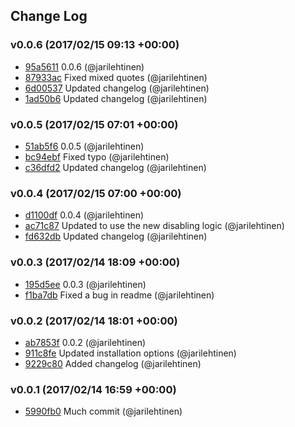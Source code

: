 ## Change Log

### v0.0.6 (2017/02/15 09:13 +00:00)
- [95a5611](https://github.com/fireantjs/fireant/commit/95a5611fce7f932c0106784ca8df0a82dbe2eb03) 0.0.6 (@jarilehtinen)
- [87933ac](https://github.com/fireantjs/fireant/commit/87933aca61151211e148f8a4b45e7c783701c214) Fixed mixed quotes (@jarilehtinen)
- [6d00537](https://github.com/fireantjs/fireant/commit/6d0053725fe74d87b0120b8abdad73c74981089d) Updated changelog (@jarilehtinen)
- [1ad50b6](https://github.com/fireantjs/fireant/commit/1ad50b6466984252eefeb30c9e1a6cbb737804db) Updated changelog (@jarilehtinen)

### v0.0.5 (2017/02/15 07:01 +00:00)
- [51ab5f6](https://github.com/fireantjs/fireant/commit/51ab5f6f05c4dfb97151106d47e0aa37d508f2c7) 0.0.5 (@jarilehtinen)
- [bc94ebf](https://github.com/fireantjs/fireant/commit/bc94ebf1426db86f23cd2cff68bdf130c5242ba8) Fixed typo (@jarilehtinen)
- [c36dfd2](https://github.com/fireantjs/fireant/commit/c36dfd28a63648b7f14e4e051d5e26cfd6ecf8bc) Updated changelog (@jarilehtinen)

### v0.0.4 (2017/02/15 07:00 +00:00)
- [d1100df](https://github.com/fireantjs/fireant/commit/d1100df7d323e0e0bf66fb88a22af2986d1fc71e) 0.0.4 (@jarilehtinen)
- [ac71c87](https://github.com/fireantjs/fireant/commit/ac71c87f2cd993c23b021d10c0eed931e82d1964) Updated to use the new disabling logic (@jarilehtinen)
- [fd632db](https://github.com/fireantjs/fireant/commit/fd632dbbe1b9dddaa986d96d7737d1f4059b2366) Updated changelog (@jarilehtinen)

### v0.0.3 (2017/02/14 18:09 +00:00)
- [195d5ee](https://github.com/fireantjs/fireant/commit/195d5ee34c17cadc12a6a0bf2d0780a31e06b1ef) 0.0.3 (@jarilehtinen)
- [f1ba7db](https://github.com/fireantjs/fireant/commit/f1ba7dbfaadb1857475be1ffdf0c152d78ab1dc4) Fixed a bug in readme (@jarilehtinen)

### v0.0.2 (2017/02/14 18:01 +00:00)
- [ab7853f](https://github.com/fireantjs/fireant/commit/ab7853f425a3083be9500e38e825e863405d569c) 0.0.2 (@jarilehtinen)
- [911c8fe](https://github.com/fireantjs/fireant/commit/911c8fefe5432797646b888754175e1156eb8dc7) Updated installation options (@jarilehtinen)
- [9229c80](https://github.com/fireantjs/fireant/commit/9229c80e432b21c3a8ea1660221b7bec8e688c9e) Added changelog (@jarilehtinen)

### v0.0.1 (2017/02/14 16:59 +00:00)
- [5990fb0](https://github.com/fireantjs/fireant/commit/5990fb082300800dcaeda7027af0c39b131f7644) Much commit (@jarilehtinen)
